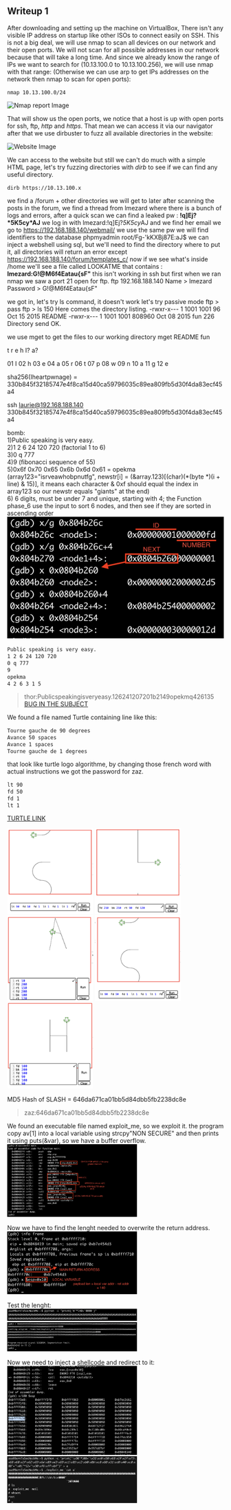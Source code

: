 ## Writeup 1

After downloading and setting up the machine on VirtualBox, There isn't any visible IP address on startup like other ISOs to connect easily on SSH.
This is not a big deal, we will use nmap to scan all devices on our network and their open ports. We will not scan for all possible addresses in our network because that will take a long time. And since we already know the range of IPs we want to search for (10.13.100.0 to 10.13.100.256), we will use nmap with that range: (Otherwise we can use arp to get IPs addresses on the network then nmap to scan for open ports):

```console
nmap 10.13.100.0/24
```
![Nmap report Image](url "Nmap scan")

That will show us the open ports, we notice that a host is up with open ports for ssh, ftp, *http* and *https*. That mean we can access it via our navigator
after that we use dirbuster to fuzz all available directories in the website:

![Website Image](url "Website")

We can access to the website but still we can't do much with a simple HTML page, let's try fuzzing directories with *dirb* to see if we can find any useful directory.
```console
dirb https://10.13.100.x
```

we find a /forum + other directories we will get to later
after scanning the posts in the forum, we find a thread from lmezard where there is a bunch of logs and errors, after a quick scan we can find a leaked pw : **!q\]Ej?\*5K5cy\*AJ**
we log in with lmezard:!q\]Ej?*5K5cy*AJ and we find her email we go to https://192.168.188.140/webmail/ we use the same pw
we will find identifiers to the database phpmyadmin root/Fg-'kKXBj87E:aJ$
we can inject a webshell using sql, but we'll need to find the directory where to put it, all directories will return an error except https://192.168.188.140/forum/templates_c/
now if we see what's inside /home we'll see a file called LOOKATME that contains : **lmezard:G!@M6f4Eatau{sF"**
this isn't working in ssh but first when we ran nmap we saw a port 21 open for ftp.
ftp 192.168.188.140
Name > lmezard
Password > G!@M6f4Eatau{sF"

we got in, let's try ls command, it doesn't work let's try passive mode
ftp > pass
ftp > ls
150 Here comes the directory listing.
-rwxr-x--- 1 1001 1001 96 Oct 15 2015 README
-rwxr-x--- 1 1001 1001 808960 Oct 08 2015 fun
226 Directory send OK.

we use mget to get the files to our working directory
mget README fun

t r e h I? a?

01 I
02 h
03 e
04 a
05 r
06 t
07 p
08 w
09 n
10 a
11 g
12 e

sha256(Iheartpwnage) = 330b845f32185747e4f8ca15d40ca59796035c89ea809fb5d30f4da83ecf45a4

ssh laurie@192.168.188.140
330b845f32185747e4f8ca15d40ca59796035c89ea809fb5d30f4da83ecf45a4

bomb:<br/>
1)Public speaking is very easy.<br/>
2)1 2 6 24 120 720 (factorial 1 to 6)<br/>
3)0 q 777<br/>
4)9 (fibonacci sequence of 55)<br/>
5)0x6f 0x70 0x65 0x6b 0x6d 0x61 = opekma (array123="isrveawhobpnutfg", newstr[i] = (&array.123)[(char)(*(byte *)(i + line) & 15)], it means each character & 0xf should equal the index in array123 so our newstr equals "giants" at the end)<br/>
6) 6 digits, must be under 7 and unique, starting with 4; the Function phase_6 use the input to sort 6 nodes, and then see if they are sorted in ascending order<br/>
![](./img/phase_6_nodes_mem.png)
```
Public speaking is very easy.
1 2 6 24 120 720
0 q 777
9
opekma
4 2 6 3 1 5
```
> thor:Publicspeakingisveryeasy.126241207201b2149opekmq426135 [BUG IN THE SUBJECT](https://stackoverflow.com/c/42network/questions/664/1628?r=SearchResults&s=1%7C12.5313#1628)

We found a file named Turtle containing line like this:
```
Tourne gauche de 90 degrees
Avance 50 spaces
Avance 1 spaces
Tourne gauche de 1 degrees
```
that look like turtle logo algorithme, by changing those french word with actual instructions we got the password for zaz.
```
lt 90
fd 50
fd 1
lt 1
```
[TURTLE LINK](https://www.transum.org/Software/Logo/Level2/Default.asp?Level=3)

<img src="./img/turtle_1.png"  width="200" height="200">
<img src="./img/turtle_2.png"  width="200" height="200">
<img src="./img/turtle_3.png"  width="200" height="200">
<img src="./img/turtle_4.png"  width="200" height="200">
<img src="./img/turtle_5.png"  width="200" height="200">

MD5 Hash of SLASH = 646da671ca01bb5d84dbb5fb2238dc8e

> zaz:646da671ca01bb5d84dbb5fb2238dc8e

We found an executable file named exploit_me, so we exploit it.
the program copy av[1] into a local variable using strcpy"NON SECURE" and then prints it using puts(&var), so we have a buffer overflow.<br/>
<img src="./img/exme_disass.png" width="60%" height=60%>

Now we have to find the lenght needed to overwrite the return address.<br/>
<img src="./img/exme_payload_len.png" width="60%" height=60%>

Test the lenght:<br/>
<img src="./img/exme_payload_test.png" width="60%" height=60%>
<img src="./img/exme_payload_test2.png" width="60%" height=60%>

Now we need to inject a [shellcode](https://shell-storm.org/shellcode/files/shellcode-811.php) and redirect to it:<br/>
<img src="./img/exme_payload_findaddr.png" width="60%" height=60%>
<img src="./img/exme_payload_shell.png" width="60%" height=60%>





